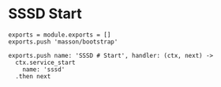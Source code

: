 
# SSSD Start

    exports = module.exports = []
    exports.push 'masson/bootstrap'

    exports.push name: 'SSSD # Start', handler: (ctx, next) ->
      ctx.service_start
        name: 'sssd'
      .then next
